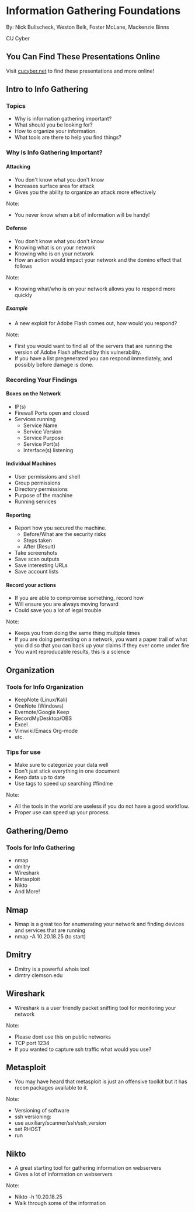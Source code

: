 # Information Gathering Foundations

By: Nick Bulischeck, Weston Belk, Foster McLane, Mackenzie Binns

CU Cyber


## You Can Find These Presentations Online

Visit [cucyber.net](https://cucyber.net/) to find these presentations and more online!



## Intro to Info Gathering


### Topics

* Why is information gathering important?
* What should you be looking for?
* How to organize your information.
* What tools are there to help you find things?


### Why Is Info Gathering Important?


#### Attacking

* You don't know what you don't know
* Increases surface area for attack
* Gives you the ability to organize an attack more effectively

Note:
* You never know when a bit of information will be handy!


#### Defense

* You don't know what you don't know
* Knowing what is on your network
* Knowing who is on your network
* How an action would impact your network and the domino effect that follows

Note:
* Knowing what/who is on your network allows you to respond more quickly


##### Example

* A new exploit for Adobe Flash comes out, how would you respond?

Note:
* First you would want to find all of the servers that are running the version of Adobe Flash affected by this vulnerability.
* If you have a list pregenerated you can respond immediately, and possibly before damage is done.



### Recording Your Findings


#### Boxes on the Network
- IP(s)
- Firewall Ports open and closed
- Services running
    * Service Name
    * Service Version
    * Service Purpose
    * Service Port(s)
    * Interface(s) listening


#### Individual Machines
- User permissions and shell
- Group permissions
- Directory permissions
- Purpose of the machine
- Running services


#### Reporting
- Report how you secured the machine.
    * Before/What are the security risks
    * Steps taken
    * After (Result)
- Take screenshots
- Save scan outputs
- Save interesting URLs
- Save account lists


#### Record your actions

* If you are able to compromise something, record how
* Will ensure you are always moving forward
* Could save you a lot of legal trouble

Note:
* Keeps you from doing the same thing multiple times
* If you are doing pentesting on a network, you want a paper trail of what you did so that you can back up your claims if they ever come under fire
* You want reproducable results, this is a science



## Organization


### Tools for Info Organization

* KeepNote (Linux/Kali)
* OneNote (Windows)
* Evernote/Google Keep
* RecordMyDesktop/OBS
* Excel
* Vimwiki/Emacs Org-mode
* etc.


### Tips for use

* Make sure to categorize your data well
* Don't just stick everything in one document
* Keep data up to date
* Use tags to speed up searching #findme

Note:
* All the tools in the world are useless if you do not have a good workflow.
* Proper use can speed up your process.



## Gathering/Demo


### Tools for Info Gathering

* nmap
* dmitry
* Wireshark
* Metasploit
* Nikto
* And More!


## Nmap
* Nmap is a great too for enumerating your network and finding devices and services that are running
* nmap -A 10.20.18.25 (to start)


## Dmitry
* Dmitry is a powerful whois tool
* dimtry clemson.edu


## Wireshark
* Wireshark is a user friendly packet sniffing tool for monitoring your network

Note:
* Please dont use this on public networks
* TCP port 1234
* If you wanted to capture ssh traffic what would you use?


## Metasploit
* You may have heard that metasploit is just an offensive toolkit but it has recon packages available to it.

Note:
* Versioning of software
* ssh versioning:
* use auxiliary/scanner/ssh/ssh\_version
* set RHOST
* run


## Nikto
* A great starting tool for gathering information on webservers
* Gives a lot of information on webservers

Note:
* Nikto -h 10.20.18.25
* Walk through some of the information
